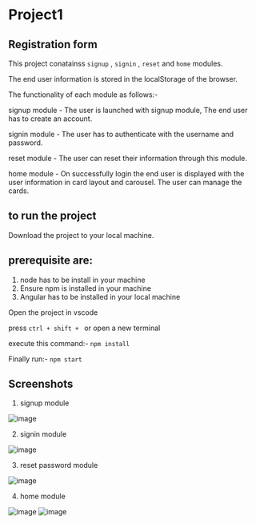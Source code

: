 # Project1

## Registration form

This project conatainss `signup` , `signin` , `reset` and `home` modules.

The end user information is stored in the localStorage of the browser.

The functionality of each module as follows:-

signup module - The user is launched with signup module, The end user has to create an account.

signin module - The user has to authenticate with the username and  password.

reset module - The user can reset their information through this module.

home module - On successfully login the end user is displayed with the user information in card layout and carousel. The user can manage the cards.

## to run the project

Download the project to your local machine.

## prerequisite are:
  1. node has to be install in your machine
  2. Ensure npm is installed in your machine
  3. Angular has to be installed in your local machine

Open the project in vscode

press `ctrl + shift + ` or open a new terminal

execute this command:- `npm install`

Finally run:- `npm start` 

## Screenshots

1. signup module

![image](https://user-images.githubusercontent.com/77728403/168585599-b54e5127-8b33-486d-ad29-3a7418d6a6b9.png)

2. signin module

![image](https://user-images.githubusercontent.com/77728403/168586082-98ace78a-6e21-406f-a6e5-7711e6f86021.png)

3. reset password module

![image](https://user-images.githubusercontent.com/77728403/168586208-6401bf3d-ef65-4d58-873f-15cbfd61471e.png)

4. home module

![image](https://user-images.githubusercontent.com/77728403/168586408-35ecf09b-6bcd-4296-a953-8b01ceb297ea.png)
![image](https://user-images.githubusercontent.com/77728403/168586467-b80169e0-051b-46f1-b964-5de6671b0935.png)



